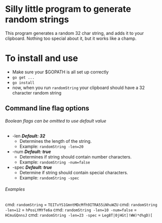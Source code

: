 # Silly little program to generate random strings

This program generates a random 32 char string, and adds it to your clipboard. Nothing too special about it, but it works like a champ.

# To install and use

* Make sure your $GOPATH is all set up correctly
* `go get ...`
* `go install`
* now, when you run `randomString` your clipboard should have a 32 character random string

## Command line flag options
###### Boolean flags can be omitted to use default value

* -len **_Default: 32_**
    - Determines the length of the string.
    - Example: `randomString -len=20`
* -num **_Default: true_**
    - Determines if string should contain number characters.
    - Example: `randomString -num=false`
* -spec **_Default: true_**
    - Determine if string should contain special characters.
    - Example: `randomString -spec`

###### Examples

cmd: `randomString` = `TEITvYS1GmntMDcMfh9ITRA55iNhuWZU`
cmd: `randomString -len=12` = `hPosLYMYfe6a`
cmd: `randomString -len=10 -num=false` = `HCmuGQnnsJ`
cmd: `randomString -len=23 -spec` = `Leg8T|0jHGt]!WW)*d%gD)[`
